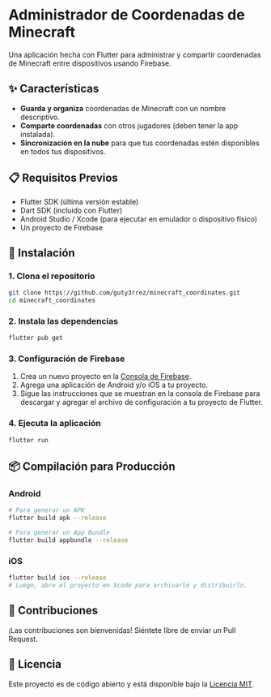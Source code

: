 
# Administrador de Coordenadas de Minecraft

Una aplicación hecha con Flutter para administrar y compartir coordenadas de Minecraft entre dispositivos usando Firebase.

## ✨ Características

  * **Guarda y organiza** coordenadas de Minecraft con un nombre descriptivo.
  * **Comparte coordenadas** con otros jugadores (deben tener la app instalada).
  * **Sincronización en la nube** para que tus coordenadas estén disponibles en todos tus dispositivos.

## 📋 Requisitos Previos

  * Flutter SDK (última versión estable)
  * Dart SDK (incluido con Flutter)
  * Android Studio / Xcode (para ejecutar en emulador o dispositivo físico)
  * Un proyecto de Firebase

## 🚀 Instalación

### 1\. Clona el repositorio

```bash
git clone https://github.com/guty3rrez/minecraft_coordinates.git
cd minecraft_coordinates
```

### 2\. Instala las dependencias

```bash
flutter pub get
```

### 3\. Configuración de Firebase

1.  Crea un nuevo proyecto en la [Consola de Firebase](https://console.firebase.google.com/).
2.  Agrega una aplicación de Android y/o iOS a tu proyecto.
3.  Sigue las instrucciones que se muestran en la consola de Firebase para descargar y agregar el archivo de configuración a tu proyecto de Flutter.

### 4\. Ejecuta la aplicación

```bash
flutter run
```

## 📦 Compilación para Producción

### Android

```bash
# Para generar un APK
flutter build apk --release

# Para generar un App Bundle
flutter build appbundle --release
```

### iOS

```bash
flutter build ios --release
# Luego, abre el proyecto en Xcode para archivarlo y distribuirlo.
```

## 🤝 Contribuciones

¡Las contribuciones son bienvenidas\! Siéntete libre de enviar un Pull Request.

## 📄 Licencia

Este proyecto es de código abierto y está disponible bajo la [Licencia MIT](https://www.google.com/search?q=LICENSE).